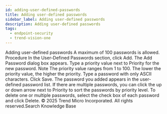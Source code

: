 ```yaml
---
id: adding-user-defined-passwords
title: Adding user-defined passwords
sidebar_label: Adding user-defined passwords
description: Adding user-defined passwords
tags:
  - endpoint-security
  - trend-vision-one
---
```


 Adding user-defined passwords A maximum of 100 passwords is allowed. Procedure In the User-Defined Passwords section, click Add. The Add Password dialog box appears. Type a priority value next to Priority for the new password. Note The priority value ranges from 1 to 100. The lower the priority value, the higher the priority. Type a password with only ASCII characters. Click Save. The password you added appears in the user-defined password list. If there are multiple passwords, you can click the up or down arrow next to Priority to sort the passwords by priority level. To delete one or multiple passwords, select the check box of each password and click Delete. © 2025 Trend Micro Incorporated. All rights reserved.Search Knowledge Base